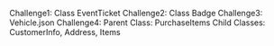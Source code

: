 Challenge1: Class EventTicket
Challenge2: Class Badge
Challenge3: Vehicle.json
Challenge4:
Parent Class: PurchaseItems
Child Classes: CustomerInfo, Address, Items
